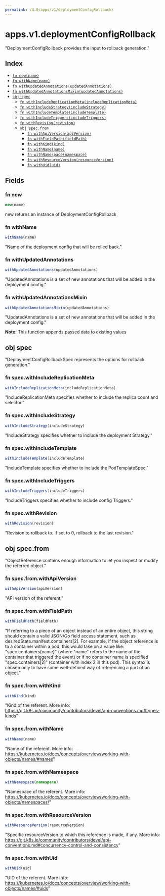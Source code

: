 ```yaml
---
permalink: /4.0/apps/v1/deploymentConfigRollback/
---
```


# apps.v1.deploymentConfigRollback

"DeploymentConfigRollback provides the input to rollback generation."

## Index

* [`fn new(name)`](#fn-new)
* [`fn withName(name)`](#fn-withname)
* [`fn withUpdatedAnnotations(updatedAnnotations)`](#fn-withupdatedannotations)
* [`fn withUpdatedAnnotationsMixin(updatedAnnotations)`](#fn-withupdatedannotationsmixin)
* [`obj spec`](#obj-spec)
  * [`fn withIncludeReplicationMeta(includeReplicationMeta)`](#fn-specwithincludereplicationmeta)
  * [`fn withIncludeStrategy(includeStrategy)`](#fn-specwithincludestrategy)
  * [`fn withIncludeTemplate(includeTemplate)`](#fn-specwithincludetemplate)
  * [`fn withIncludeTriggers(includeTriggers)`](#fn-specwithincludetriggers)
  * [`fn withRevision(revision)`](#fn-specwithrevision)
  * [`obj spec.from`](#obj-specfrom)
    * [`fn withApiVersion(apiVersion)`](#fn-specfromwithapiversion)
    * [`fn withFieldPath(fieldPath)`](#fn-specfromwithfieldpath)
    * [`fn withKind(kind)`](#fn-specfromwithkind)
    * [`fn withName(name)`](#fn-specfromwithname)
    * [`fn withNamespace(namespace)`](#fn-specfromwithnamespace)
    * [`fn withResourceVersion(resourceVersion)`](#fn-specfromwithresourceversion)
    * [`fn withUid(uid)`](#fn-specfromwithuid)

## Fields

### fn new

```ts
new(name)
```

new returns an instance of DeploymentConfigRollback

### fn withName

```ts
withName(name)
```

"Name of the deployment config that will be rolled back."

### fn withUpdatedAnnotations

```ts
withUpdatedAnnotations(updatedAnnotations)
```

"UpdatedAnnotations is a set of new annotations that will be added in the deployment config."

### fn withUpdatedAnnotationsMixin

```ts
withUpdatedAnnotationsMixin(updatedAnnotations)
```

"UpdatedAnnotations is a set of new annotations that will be added in the deployment config."

**Note:** This function appends passed data to existing values

## obj spec

"DeploymentConfigRollbackSpec represents the options for rollback generation."

### fn spec.withIncludeReplicationMeta

```ts
withIncludeReplicationMeta(includeReplicationMeta)
```

"IncludeReplicationMeta specifies whether to include the replica count and selector."

### fn spec.withIncludeStrategy

```ts
withIncludeStrategy(includeStrategy)
```

"IncludeStrategy specifies whether to include the deployment Strategy."

### fn spec.withIncludeTemplate

```ts
withIncludeTemplate(includeTemplate)
```

"IncludeTemplate specifies whether to include the PodTemplateSpec."

### fn spec.withIncludeTriggers

```ts
withIncludeTriggers(includeTriggers)
```

"IncludeTriggers specifies whether to include config Triggers."

### fn spec.withRevision

```ts
withRevision(revision)
```

"Revision to rollback to. If set to 0, rollback to the last revision."

## obj spec.from

"ObjectReference contains enough information to let you inspect or modify the referred object."

### fn spec.from.withApiVersion

```ts
withApiVersion(apiVersion)
```

"API version of the referent."

### fn spec.from.withFieldPath

```ts
withFieldPath(fieldPath)
```

"If referring to a piece of an object instead of an entire object, this string should contain a valid JSON/Go field access statement, such as desiredState.manifest.containers[2]. For example, if the object reference is to a container within a pod, this would take on a value like: \"spec.containers{name}\" (where \"name\" refers to the name of the container that triggered the event) or if no container name is specified \"spec.containers[2]\" (container with index 2 in this pod). This syntax is chosen only to have some well-defined way of referencing a part of an object."

### fn spec.from.withKind

```ts
withKind(kind)
```

"Kind of the referent. More info: https://git.k8s.io/community/contributors/devel/api-conventions.md#types-kinds"

### fn spec.from.withName

```ts
withName(name)
```

"Name of the referent. More info: https://kubernetes.io/docs/concepts/overview/working-with-objects/names/#names"

### fn spec.from.withNamespace

```ts
withNamespace(namespace)
```

"Namespace of the referent. More info: https://kubernetes.io/docs/concepts/overview/working-with-objects/namespaces/"

### fn spec.from.withResourceVersion

```ts
withResourceVersion(resourceVersion)
```

"Specific resourceVersion to which this reference is made, if any. More info: https://git.k8s.io/community/contributors/devel/api-conventions.md#concurrency-control-and-consistency"

### fn spec.from.withUid

```ts
withUid(uid)
```

"UID of the referent. More info: https://kubernetes.io/docs/concepts/overview/working-with-objects/names/#uids"